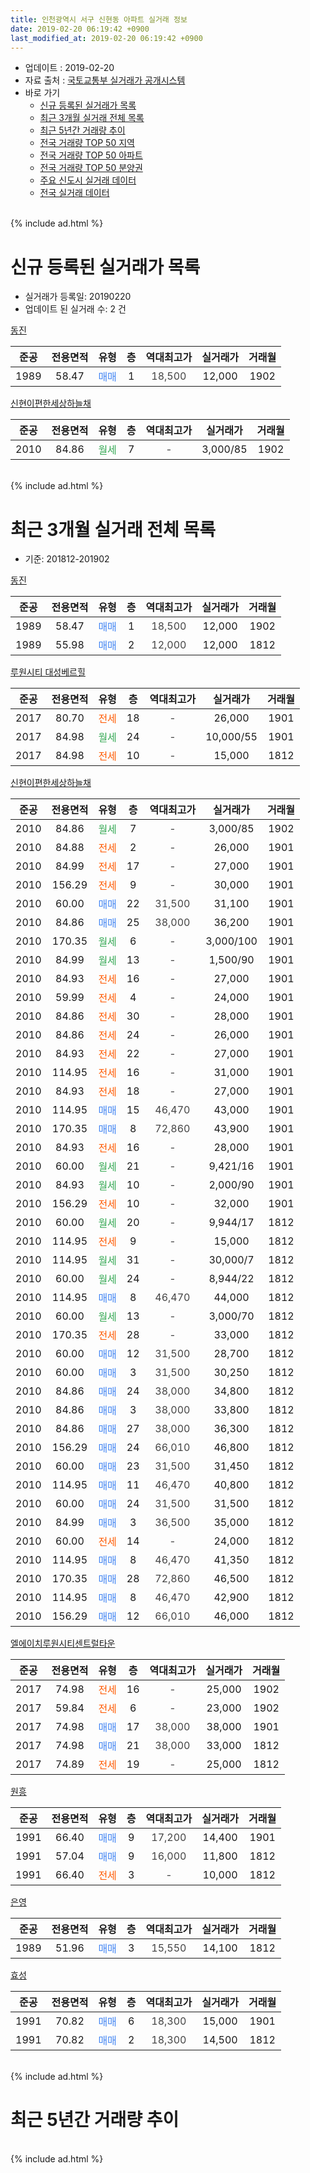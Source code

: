 ```yaml
---
title: 인천광역시 서구 신현동 아파트 실거래 정보
date: 2019-02-20 06:19:42 +0900
last_modified_at: 2019-02-20 06:19:42 +0900
---
```


* 업데이트 : 2019-02-20
* 자료 출처 : [국토교통부 실거래가 공개시스템](http://rt.molit.go.kr)
* 바로 가기
    * [신규 등록된 실거래가 목록](#신규-등록된-실거래가-목록)
    * [최근 3개월 실거래 전체 목록](#최근-3개월-실거래-전체-목록)
    * [최근 5년간 거래량 추이](#최근-5년간-거래량-추이)
    * [전국 거래량 TOP 50 지역](https://inasie.github.io/apt-trade-info/최근-3개월-전국에서-가장-거래가-많이-발생한-지역)
    * [전국 거래량 TOP 50 아파트](https://inasie.github.io/apt-trade-info/최근-3개월-전국에서-가장-거래가-많이-발생한-아파트)
    * [전국 거래량 TOP 50 분양권](https://inasie.github.io/apt-trade-info/최근-3개월-전국에서-가장-거래가-많이-발생한-분양권)
    * [주요 신도시 실거래 데이터](https://inasie.github.io/apt-trade-info/주요-신도시)
    * [전국 실거래 데이터](https://inasie.github.io/apt-trade-info/전국)
<br>
{% include ad.html %}
<br>

# 신규 등록된 실거래가 목록
* 실거래가 등록일: 20190220
* 업데이트 된 실거래 수: 2 건


[동진](https://search.naver.com/search.naver?query=%EC%9D%B8%EC%B2%9C%EA%B4%91%EC%97%AD%EC%8B%9C+%EC%84%9C%EA%B5%AC+%EC%8B%A0%ED%98%84%EB%8F%99+%EB%8F%99%EC%A7%84)

|준공|전용면적|유형|층|역대최고가|실거래가|거래월|
|:---:|:---:|:---:|:---:|:---:|:---:|:---:|
|1989|58.47|<span style="color:#4285f3">매매</span>|1|<span style="color:#444444">18,500</span>|12,000|1902|

[신현이편한세상하늘채](https://search.naver.com/search.naver?query=%EC%9D%B8%EC%B2%9C%EA%B4%91%EC%97%AD%EC%8B%9C+%EC%84%9C%EA%B5%AC+%EC%8B%A0%ED%98%84%EB%8F%99+%EC%8B%A0%ED%98%84%EC%9D%B4%ED%8E%B8%ED%95%9C%EC%84%B8%EC%83%81%ED%95%98%EB%8A%98%EC%B1%84)

|준공|전용면적|유형|층|역대최고가|실거래가|거래월|
|:---:|:---:|:---:|:---:|:---:|:---:|:---:|
|2010|84.86|<span style="color:#34a853">월세</span>|7|<span style="color:#444444">-</span>|3,000/85|1902|


<br>
{% include ad.html %}
<br>

# 최근 3개월 실거래 전체 목록
* 기준: 201812-201902


[동진](https://search.naver.com/search.naver?query=%EC%9D%B8%EC%B2%9C%EA%B4%91%EC%97%AD%EC%8B%9C+%EC%84%9C%EA%B5%AC+%EC%8B%A0%ED%98%84%EB%8F%99+%EB%8F%99%EC%A7%84)

|준공|전용면적|유형|층|역대최고가|실거래가|거래월|
|:---:|:---:|:---:|:---:|:---:|:---:|:---:|
|1989|58.47|<span style="color:#4285f3">매매</span>|1|<span style="color:#444444">18,500</span>|12,000|1902|
|1989|55.98|<span style="color:#4285f3">매매</span>|2|<span style="color:#444444">12,000</span>|12,000|1812|

[루원시티 대성베르힐](https://search.naver.com/search.naver?query=%EC%9D%B8%EC%B2%9C%EA%B4%91%EC%97%AD%EC%8B%9C+%EC%84%9C%EA%B5%AC+%EC%8B%A0%ED%98%84%EB%8F%99+%EB%A3%A8%EC%9B%90%EC%8B%9C%ED%8B%B0+%EB%8C%80%EC%84%B1%EB%B2%A0%EB%A5%B4%ED%9E%90)

|준공|전용면적|유형|층|역대최고가|실거래가|거래월|
|:---:|:---:|:---:|:---:|:---:|:---:|:---:|
|2017|80.70|<span style="color:#ff5a00">전세</span>|18|<span style="color:#444444">-</span>|26,000|1901|
|2017|84.98|<span style="color:#34a853">월세</span>|24|<span style="color:#444444">-</span>|10,000/55|1901|
|2017|84.98|<span style="color:#ff5a00">전세</span>|10|<span style="color:#444444">-</span>|15,000|1812|

[신현이편한세상하늘채](https://search.naver.com/search.naver?query=%EC%9D%B8%EC%B2%9C%EA%B4%91%EC%97%AD%EC%8B%9C+%EC%84%9C%EA%B5%AC+%EC%8B%A0%ED%98%84%EB%8F%99+%EC%8B%A0%ED%98%84%EC%9D%B4%ED%8E%B8%ED%95%9C%EC%84%B8%EC%83%81%ED%95%98%EB%8A%98%EC%B1%84)

|준공|전용면적|유형|층|역대최고가|실거래가|거래월|
|:---:|:---:|:---:|:---:|:---:|:---:|:---:|
|2010|84.86|<span style="color:#34a853">월세</span>|7|<span style="color:#444444">-</span>|3,000/85|1902|
|2010|84.88|<span style="color:#ff5a00">전세</span>|2|<span style="color:#444444">-</span>|26,000|1901|
|2010|84.99|<span style="color:#ff5a00">전세</span>|17|<span style="color:#444444">-</span>|27,000|1901|
|2010|156.29|<span style="color:#ff5a00">전세</span>|9|<span style="color:#444444">-</span>|30,000|1901|
|2010|60.00|<span style="color:#4285f3">매매</span>|22|<span style="color:#444444">31,500</span>|31,100|1901|
|2010|84.86|<span style="color:#4285f3">매매</span>|25|<span style="color:#444444">38,000</span>|36,200|1901|
|2010|170.35|<span style="color:#34a853">월세</span>|6|<span style="color:#444444">-</span>|3,000/100|1901|
|2010|84.99|<span style="color:#34a853">월세</span>|13|<span style="color:#444444">-</span>|1,500/90|1901|
|2010|84.93|<span style="color:#ff5a00">전세</span>|16|<span style="color:#444444">-</span>|27,000|1901|
|2010|59.99|<span style="color:#ff5a00">전세</span>|4|<span style="color:#444444">-</span>|24,000|1901|
|2010|84.86|<span style="color:#ff5a00">전세</span>|30|<span style="color:#444444">-</span>|28,000|1901|
|2010|84.86|<span style="color:#ff5a00">전세</span>|24|<span style="color:#444444">-</span>|26,000|1901|
|2010|84.93|<span style="color:#ff5a00">전세</span>|22|<span style="color:#444444">-</span>|27,000|1901|
|2010|114.95|<span style="color:#ff5a00">전세</span>|16|<span style="color:#444444">-</span>|31,000|1901|
|2010|84.93|<span style="color:#ff5a00">전세</span>|18|<span style="color:#444444">-</span>|27,000|1901|
|2010|114.95|<span style="color:#4285f3">매매</span>|15|<span style="color:#444444">46,470</span>|43,000|1901|
|2010|170.35|<span style="color:#4285f3">매매</span>|8|<span style="color:#444444">72,860</span>|43,900|1901|
|2010|84.93|<span style="color:#ff5a00">전세</span>|16|<span style="color:#444444">-</span>|28,000|1901|
|2010|60.00|<span style="color:#34a853">월세</span>|21|<span style="color:#444444">-</span>|9,421/16|1901|
|2010|84.93|<span style="color:#34a853">월세</span>|10|<span style="color:#444444">-</span>|2,000/90|1901|
|2010|156.29|<span style="color:#ff5a00">전세</span>|10|<span style="color:#444444">-</span>|32,000|1901|
|2010|60.00|<span style="color:#34a853">월세</span>|20|<span style="color:#444444">-</span>|9,944/17|1812|
|2010|114.95|<span style="color:#ff5a00">전세</span>|9|<span style="color:#444444">-</span>|15,000|1812|
|2010|114.95|<span style="color:#34a853">월세</span>|31|<span style="color:#444444">-</span>|30,000/7|1812|
|2010|60.00|<span style="color:#34a853">월세</span>|24|<span style="color:#444444">-</span>|8,944/22|1812|
|2010|114.95|<span style="color:#4285f3">매매</span>|8|<span style="color:#444444">46,470</span>|44,000|1812|
|2010|60.00|<span style="color:#34a853">월세</span>|13|<span style="color:#444444">-</span>|3,000/70|1812|
|2010|170.35|<span style="color:#ff5a00">전세</span>|28|<span style="color:#444444">-</span>|33,000|1812|
|2010|60.00|<span style="color:#4285f3">매매</span>|12|<span style="color:#444444">31,500</span>|28,700|1812|
|2010|60.00|<span style="color:#4285f3">매매</span>|3|<span style="color:#444444">31,500</span>|30,250|1812|
|2010|84.86|<span style="color:#4285f3">매매</span>|24|<span style="color:#444444">38,000</span>|34,800|1812|
|2010|84.86|<span style="color:#4285f3">매매</span>|3|<span style="color:#444444">38,000</span>|33,800|1812|
|2010|84.86|<span style="color:#4285f3">매매</span>|27|<span style="color:#444444">38,000</span>|36,300|1812|
|2010|156.29|<span style="color:#4285f3">매매</span>|24|<span style="color:#444444">66,010</span>|46,800|1812|
|2010|60.00|<span style="color:#4285f3">매매</span>|23|<span style="color:#444444">31,500</span>|31,450|1812|
|2010|114.95|<span style="color:#4285f3">매매</span>|11|<span style="color:#444444">46,470</span>|40,800|1812|
|2010|60.00|<span style="color:#4285f3">매매</span>|24|<span style="color:#444444">31,500</span>|31,500|1812|
|2010|84.99|<span style="color:#4285f3">매매</span>|3|<span style="color:#444444">36,500</span>|35,000|1812|
|2010|60.00|<span style="color:#ff5a00">전세</span>|14|<span style="color:#444444">-</span>|24,000|1812|
|2010|114.95|<span style="color:#4285f3">매매</span>|8|<span style="color:#444444">46,470</span>|41,350|1812|
|2010|170.35|<span style="color:#4285f3">매매</span>|28|<span style="color:#444444">72,860</span>|46,500|1812|
|2010|114.95|<span style="color:#4285f3">매매</span>|8|<span style="color:#444444">46,470</span>|42,900|1812|
|2010|156.29|<span style="color:#4285f3">매매</span>|12|<span style="color:#444444">66,010</span>|46,000|1812|


<script async src="//pagead2.googlesyndication.com/pagead/js/adsbygoogle.js"></script>
<!-- 기본 -->
<ins class="adsbygoogle"
     style="display:block"
     data-ad-client="ca-pub-2446590836940007"
     data-ad-slot="1659523306"
     data-ad-format="auto"
     data-full-width-responsive="true"></ins>
<script>
(adsbygoogle = window.adsbygoogle || []).push({});
</script>


[엘에이치루원시티센트럴타운](https://search.naver.com/search.naver?query=%EC%9D%B8%EC%B2%9C%EA%B4%91%EC%97%AD%EC%8B%9C+%EC%84%9C%EA%B5%AC+%EC%8B%A0%ED%98%84%EB%8F%99+%EC%97%98%EC%97%90%EC%9D%B4%EC%B9%98%EB%A3%A8%EC%9B%90%EC%8B%9C%ED%8B%B0%EC%84%BC%ED%8A%B8%EB%9F%B4%ED%83%80%EC%9A%B4)

|준공|전용면적|유형|층|역대최고가|실거래가|거래월|
|:---:|:---:|:---:|:---:|:---:|:---:|:---:|
|2017|74.98|<span style="color:#ff5a00">전세</span>|16|<span style="color:#444444">-</span>|25,000|1902|
|2017|59.84|<span style="color:#ff5a00">전세</span>|6|<span style="color:#444444">-</span>|23,000|1902|
|2017|74.98|<span style="color:#4285f3">매매</span>|17|<span style="color:#444444">38,000</span>|38,000|1901|
|2017|74.98|<span style="color:#4285f3">매매</span>|21|<span style="color:#444444">38,000</span>|33,000|1812|
|2017|74.89|<span style="color:#ff5a00">전세</span>|19|<span style="color:#444444">-</span>|25,000|1812|

[원흥](https://search.naver.com/search.naver?query=%EC%9D%B8%EC%B2%9C%EA%B4%91%EC%97%AD%EC%8B%9C+%EC%84%9C%EA%B5%AC+%EC%8B%A0%ED%98%84%EB%8F%99+%EC%9B%90%ED%9D%A5)

|준공|전용면적|유형|층|역대최고가|실거래가|거래월|
|:---:|:---:|:---:|:---:|:---:|:---:|:---:|
|1991|66.40|<span style="color:#4285f3">매매</span>|9|<span style="color:#444444">17,200</span>|14,400|1901|
|1991|57.04|<span style="color:#4285f3">매매</span>|9|<span style="color:#444444">16,000</span>|11,800|1812|
|1991|66.40|<span style="color:#ff5a00">전세</span>|3|<span style="color:#444444">-</span>|10,000|1812|

[은영](https://search.naver.com/search.naver?query=%EC%9D%B8%EC%B2%9C%EA%B4%91%EC%97%AD%EC%8B%9C+%EC%84%9C%EA%B5%AC+%EC%8B%A0%ED%98%84%EB%8F%99+%EC%9D%80%EC%98%81)

|준공|전용면적|유형|층|역대최고가|실거래가|거래월|
|:---:|:---:|:---:|:---:|:---:|:---:|:---:|
|1989|51.96|<span style="color:#4285f3">매매</span>|3|<span style="color:#444444">15,550</span>|14,100|1812|

[효성](https://search.naver.com/search.naver?query=%EC%9D%B8%EC%B2%9C%EA%B4%91%EC%97%AD%EC%8B%9C+%EC%84%9C%EA%B5%AC+%EC%8B%A0%ED%98%84%EB%8F%99+%ED%9A%A8%EC%84%B1)

|준공|전용면적|유형|층|역대최고가|실거래가|거래월|
|:---:|:---:|:---:|:---:|:---:|:---:|:---:|
|1991|70.82|<span style="color:#4285f3">매매</span>|6|<span style="color:#444444">18,300</span>|15,000|1901|
|1991|70.82|<span style="color:#4285f3">매매</span>|2|<span style="color:#444444">18,300</span>|14,500|1812|


<br>
{% include ad.html %}
<br>

# 최근 5년간 거래량 추이


<div style="width:100%;">
    <canvas id="deal_progress" height="200"></canvas>
</div>

<script>
new Chart(document.getElementById("deal_progress"), {
    type: 'line',
    data: {
        labels: ['201402','201403','201404','201405','201406','201407','201408','201409','201410','201411','201412','201501','201502','201503','201504','201505','201506','201507','201508','201509','201510','201511','201512','201601','201602','201603','201604','201605','201606','201607','201608','201609','201610','201611','201612','201701','201702','201703','201704','201705','201706','201707','201708','201709','201710','201711','201712','201801','201802','201803','201804','201805','201806','201807','201808','201809','201810','201811','201812','201901','201902'],
        datasets: [{
            label: '매매',
            pointRadius: 1,
            data: [20, 37, 17, 19, 18, 22, 22, 20, 22, 28, 11, 24, 27, 37, 35, 28, 26, 27, 29, 25, 21, 18, 7, 10, 15, 15, 22, 37, 27, 23, 37, 29, 39, 20, 26, 14, 15, 28, 26, 34, 26, 31, 25, 37, 25, 15, 18, 47, 48, 34, 25, 21, 35, 38, 43, 39, 28, 21, 20, 7, 1],
            borderColor: "rgba(255, 201, 14, 1)",
            backgroundColor: "rgba(255, 201, 14, 0.5)",
            fill: false,
            lineTension: 0
        },{
            label: '전월세',
            pointRadius: 1,
            data: [44, 46, 25, 21, 31, 30, 16, 24, 26, 30, 26, 26, 24, 28, 17, 28, 22, 14, 24, 35, 43, 33, 26, 15, 31, 32, 29, 14, 20, 20, 16, 12, 26, 14, 16, 15, 18, 14, 16, 11, 20, 18, 22, 35, 43, 57, 55, 82, 73, 62, 25, 24, 29, 15, 17, 20, 20, 19, 10, 18, 3],
            borderColor: "rgba(0, 141, 185, 1)",
            backgroundColor: "rgba(0, 141, 185, 0.5)",
            fill: false,
            lineTension: 0
        }
        ]
    },
    options: {
        responsive: true,
        title: {
            display: false
        },
        tooltips: {
            mode: 'index',
            intersect: false
        },
        hover: {
            mode: 'nearest',
            intersect: true
        },
        scales: {
            xAxes: [{
                display: true,
                scaleLabel: {
                    display: true,
                    labelString: '년/월'
                }
            }],
            yAxes: [{
                display: true,
                ticks: {
                    suggestedMin: 0,
                },
                scaleLabel: {
                    display: true,
                    labelString: '실거래 수'
                }
            }]
        }
    }
});

</script>


<br>
{% include ad.html %}
<br>

